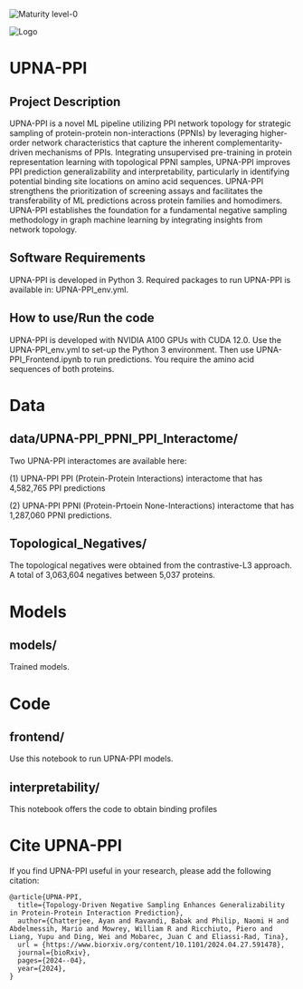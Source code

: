 ![Maturity level-0](https://img.shields.io/badge/Maturity%20Level-ML--0-red)

![Logo](https://github.com/alxndgb/UPNA-PPI/blob/main/images/Alexion_AZ_Logo.png)

# UPNA-PPI

## Project Description

UPNA-PPI is a novel ML pipeline utilizing PPI network topology for strategic sampling of protein-protein non-interactions (PPNIs) by leveraging higher-order network characteristics that capture the inherent complementarity-driven mechanisms of PPIs.
Integrating unsupervised pre-training in protein representation learning with topological PPNI samples, UPNA-PPI improves PPI prediction generalizability and interpretability, particularly in identifying potential binding site locations on amino acid sequences.
UPNA-PPI strengthens the prioritization of screening assays and facilitates the transferability of ML predictions across protein families and homodimers.
UPNA-PPI establishes the foundation for a fundamental negative sampling methodology in graph machine learning by integrating insights from network topology.

## Software Requirements

UPNA-PPI is developed in Python 3. Required packages to run UPNA-PPI is available in: UPNA-PPI_env.yml.

## How to use/Run the code

UPNA-PPI is developed with NVIDIA A100 GPUs with CUDA 12.0. Use the UPNA-PPI_env.yml to set-up the Python 3 environment. Then use UPNA-PPI_Frontend.ipynb to run predictions. You require the amino acid sequences of both proteins.

# Data

## data/UPNA-PPI_PPNI_PPI_Interactome/

Two UPNA-PPI interactomes are available here: 

(1) UPNA-PPI PPI (Protein-Protein Interactions) interactome that has 4,582,765 PPI predictions

(2) UPNA-PPI PPNI (Protein-Prtoein None-Interactions) interactome that has 1,287,060 PPNI predictions. 

## Topological_Negatives/

The topological negatives were obtained from the contrastive-L3 approach. A total of 3,063,604 negatives between 5,037 proteins.

# Models

## models/ 

Trained models.

# Code

## frontend/ 

Use this notebook to run UPNA-PPI models.

## interpretability/

This notebook offers the code to obtain binding profiles

# Cite UPNA-PPI

If you find UPNA-PPI useful in your research, please add the following citation:

```
@article{UPNA-PPI,
  title={Topology-Driven Negative Sampling Enhances Generalizability in Protein-Protein Interaction Prediction},
  author={Chatterjee, Ayan and Ravandi, Babak and Philip, Naomi H and Abdelmessih, Mario and Mowrey, William R and Ricchiuto, Piero and Liang, Yupu and Ding, Wei and Mobarec, Juan C and Eliassi-Rad, Tina},
  url = {https://www.biorxiv.org/content/10.1101/2024.04.27.591478},
  journal={bioRxiv},
  pages={2024--04},
  year={2024},
}

```

